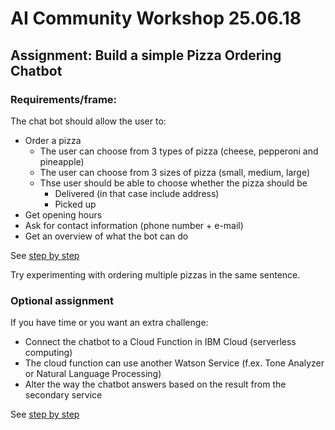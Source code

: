 # AI Community Workshop 25.06.18

## Assignment: Build a simple Pizza Ordering Chatbot

### Requirements/frame:
The chat bot should allow the user to:
- Order a pizza
    - The user can choose from 3 types of pizza (cheese, pepperoni and pineapple)
    - The user can choose from 3 sizes of pizza (small, medium, large)
    - Thse user should be able to choose whether the pizza should be
        - Delivered (in that case include address)
        - Picked up
- Get opening hours
- Ask for contact information (phone number + e-mail)
- Get an overview of what the bot can do

See [step by step](/assignment/assignment.md)

Try experimenting with ordering multiple pizzas in the same sentence.

### Optional assignment
If you have time or you want an extra challenge:
- Connect the chatbot to a Cloud Function in IBM Cloud (serverless computing)
- The cloud function can use another Watson Service (f.ex. Tone Analyzer or Natural Language Processing)
- Alter the way the chatbot answers based on the result from the secondary service

See [step by step](/extra/extra.md)